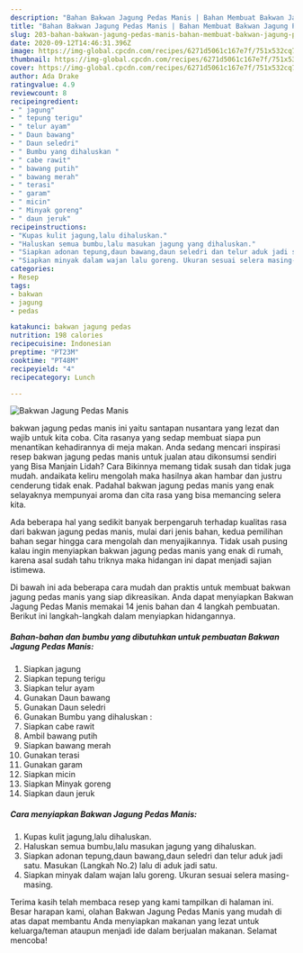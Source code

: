 ```yaml
---
description: "Bahan Bakwan Jagung Pedas Manis | Bahan Membuat Bakwan Jagung Pedas Manis Yang Enak Banget"
title: "Bahan Bakwan Jagung Pedas Manis | Bahan Membuat Bakwan Jagung Pedas Manis Yang Enak Banget"
slug: 203-bahan-bakwan-jagung-pedas-manis-bahan-membuat-bakwan-jagung-pedas-manis-yang-enak-banget
date: 2020-09-12T14:46:31.396Z
image: https://img-global.cpcdn.com/recipes/6271d5061c167e7f/751x532cq70/bakwan-jagung-pedas-manis-foto-resep-utama.jpg
thumbnail: https://img-global.cpcdn.com/recipes/6271d5061c167e7f/751x532cq70/bakwan-jagung-pedas-manis-foto-resep-utama.jpg
cover: https://img-global.cpcdn.com/recipes/6271d5061c167e7f/751x532cq70/bakwan-jagung-pedas-manis-foto-resep-utama.jpg
author: Ada Drake
ratingvalue: 4.9
reviewcount: 8
recipeingredient:
- " jagung"
- " tepung terigu"
- " telur ayam"
- " Daun bawang"
- " Daun seledri"
- " Bumbu yang dihaluskan "
- " cabe rawit"
- " bawang putih"
- " bawang merah"
- " terasi"
- " garam"
- " micin"
- " Minyak goreng"
- " daun jeruk"
recipeinstructions:
- "Kupas kulit jagung,lalu dihaluskan."
- "Haluskan semua bumbu,lalu masukan jagung yang dihaluskan."
- "Siapkan adonan tepung,daun bawang,daun seledri dan telur aduk jadi satu. Masukan (Langkah No.2) lalu di aduk jadi satu."
- "Siapkan minyak dalam wajan lalu goreng. Ukuran sesuai selera masing-masing."
categories:
- Resep
tags:
- bakwan
- jagung
- pedas

katakunci: bakwan jagung pedas 
nutrition: 198 calories
recipecuisine: Indonesian
preptime: "PT23M"
cooktime: "PT48M"
recipeyield: "4"
recipecategory: Lunch

---
```



![Bakwan Jagung Pedas Manis](https://img-global.cpcdn.com/recipes/6271d5061c167e7f/751x532cq70/bakwan-jagung-pedas-manis-foto-resep-utama.jpg)


bakwan jagung pedas manis ini yaitu santapan nusantara yang lezat dan wajib untuk kita coba. Cita rasanya yang sedap membuat siapa pun menantikan kehadirannya di meja makan.
Anda sedang mencari inspirasi resep bakwan jagung pedas manis untuk jualan atau dikonsumsi sendiri yang Bisa Manjain Lidah? Cara Bikinnya memang tidak susah dan tidak juga mudah. andaikata keliru mengolah maka hasilnya akan hambar dan justru cenderung tidak enak. Padahal bakwan jagung pedas manis yang enak selayaknya mempunyai aroma dan cita rasa yang bisa memancing selera kita.



Ada beberapa hal yang sedikit banyak berpengaruh terhadap kualitas rasa dari bakwan jagung pedas manis, mulai dari jenis bahan, kedua pemilihan bahan segar hingga cara mengolah dan menyajikannya. Tidak usah pusing kalau ingin menyiapkan bakwan jagung pedas manis yang enak di rumah, karena asal sudah tahu triknya maka hidangan ini dapat menjadi sajian istimewa.


Di bawah ini ada beberapa cara mudah dan praktis untuk membuat bakwan jagung pedas manis yang siap dikreasikan. Anda dapat menyiapkan Bakwan Jagung Pedas Manis memakai 14 jenis bahan dan 4 langkah pembuatan. Berikut ini langkah-langkah dalam menyiapkan hidangannya.

<!--inarticleads1-->

##### Bahan-bahan dan bumbu yang dibutuhkan untuk pembuatan Bakwan Jagung Pedas Manis:

1. Siapkan  jagung
1. Siapkan  tepung terigu
1. Siapkan  telur ayam
1. Gunakan  Daun bawang
1. Gunakan  Daun seledri
1. Gunakan  Bumbu yang dihaluskan :
1. Siapkan  cabe rawit
1. Ambil  bawang putih
1. Siapkan  bawang merah
1. Gunakan  terasi
1. Gunakan  garam
1. Siapkan  micin
1. Siapkan  Minyak goreng
1. Siapkan  daun jeruk




<!--inarticleads2-->

##### Cara menyiapkan Bakwan Jagung Pedas Manis:

1. Kupas kulit jagung,lalu dihaluskan.
1. Haluskan semua bumbu,lalu masukan jagung yang dihaluskan.
1. Siapkan adonan tepung,daun bawang,daun seledri dan telur aduk jadi satu. Masukan (Langkah No.2) lalu di aduk jadi satu.
1. Siapkan minyak dalam wajan lalu goreng. Ukuran sesuai selera masing-masing.




Terima kasih telah membaca resep yang kami tampilkan di halaman ini. Besar harapan kami, olahan Bakwan Jagung Pedas Manis yang mudah di atas dapat membantu Anda menyiapkan makanan yang lezat untuk keluarga/teman ataupun menjadi ide dalam berjualan makanan. Selamat mencoba!
